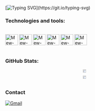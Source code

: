 [![Typing SVG](https://readme-typing-svg.demolab.com?font=Fira+Code&pause=1000&color=FF6E96&width=435&lines=Hi%2C+everyone!+I'm+Mewbae.;Welcome+to+my+Github+profile!)](https://git.io/typing-svg)

### Technologies and tools:
<div style="display: inline_block"><br>
  <img align="center" alt="Mew-Python" height="35" width="40" src="https://cdn.jsdelivr.net/gh/devicons/devicon@latest/icons/python/python-original.svg" />
  <img align="center" alt="Mew-MySQL" height="35" width="40" src="https://cdn.jsdelivr.net/gh/devicons/devicon@latest/icons/mysql/mysql-original-wordmark.svg" />
  <img align="center" alt="Mew-HTML" height="35" width="40" src="https://cdn.jsdelivr.net/gh/devicons/devicon@latest/icons/html5/html5-original.svg" />
  <img align="center" alt="Mew-CSS" height="35" width="40" src="https://cdn.jsdelivr.net/gh/devicons/devicon@latest/icons/css3/css3-original.svg" />
  <img align="center" alt="Mew-VSCode" height="35" width="40" src="https://cdn.jsdelivr.net/gh/devicons/devicon@latest/icons/vscode/vscode-original.svg" />
  <img align="center" alt="Mew-Git" height="35" width="40" src="https://cdn.jsdelivr.net/gh/devicons/devicon@latest/icons/git/git-original.svg" />
</div><br>

### GitHub Stats:
<div align="center" style="display: flex; justify-content: center;">
  <a href="https://https://github.com/mewbaeru">
    <img height="50%" src="https://github-readme-stats.vercel.app/api?username=mewbaeru&show_icons=true&theme=dracula&include_all_commits=true&count_private=true"/>
    <img height="50%" src="https://github-readme-stats.vercel.app/api/top-langs/?username=mewbaeru&layout=compact&langs_count=7&theme=dracula"/>
  </a>
</div>

### Contact

<div> 
  <a href="mailto:angelina010905@gmail.com" target="_blank">
    <img src="https://img.shields.io/badge/-Gmail-%23333?style=for-the-badge&logo=gmail&logoColor=white" alt="Gmail">
  </a>
</div>
